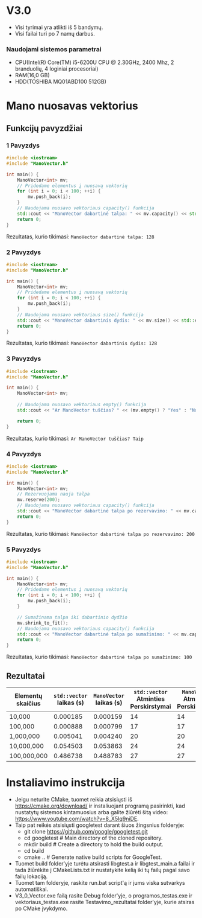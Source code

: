 # V3.0

- Visi tyrimai yra atlikti iš 5 bandymų.
- Visi failai turi po 7 namų darbus.
### Naudojami sistemos parametrai
- CPU(Intel(R) Core(TM) i5-6200U CPU @ 2.30GHz, 2400 Mhz, 2 branduolių, 4 loginiai procesoriai)
- RAM(16,0 GB)
- HDD(TOSHIBA MQ01ABD100 512GB)

# Mano nuosavas vektorius

## Funkcijų pavyzdžiai

### 1 Pavyzdys
```cpp
#include <iostream>
#include "ManoVector.h"

int main() {
    ManoVector<int> mv;
    // Pridedame elementus į nuosavą vektorių
    for (int i = 0; i < 100; ++i) {
        mv.push_back(i);
    }
    // Naudojama nuosavo vektoriaus capacity() funkcija
    std::cout << "ManoVector dabartinė talpa: " << mv.capacity() << std::endl;
    return 0;
}
```
Rezultatas, kurio tikimasi:  ```ManoVector dabartinė talpa: 128```

### 2 Pavyzdys 
```cpp
#include <iostream>
#include "ManoVector.h"

int main() {
    ManoVector<int> mv;
    // Pridedame elementus į nuosavą vektorių
    for (int i = 0; i < 100; ++i) {
        mv.push_back(i);
    }
    // Naudojama nuosavo vektoriaus size() funkcija
    std::cout << "ManoVector dabartinis dydis: " << mv.size() << std::endl;
    return 0;
}
```
Rezultatas, kurio tikimasi:  ```ManoVector dabartinis dydis: 128```

### 3 Pavyzdys
```cpp
#include <iostream>
#include "ManoVector.h"

int main() {
    ManoVector<int> mv;
    
    // Naudojama nuosavo vektoriaus empty() funkcija
    std::cout << "Ar ManoVector tuščias? " << (mv.empty() ? "Yes" : "No") << std::endl;

    return 0;
}
```
Rezultatas, kurio tikimasi:  ```Ar ManoVector tuščias? Taip```

### 4 Pavyzdys
```cpp
#include <iostream>
#include "ManoVector.h"

int main() {
    ManoVector<int> mv;
    // Rezervuojama nauja talpa
    mv.reserve(200);
    // Naudojama nuosavo vektoriaus capacity() funkcija
    std::cout << "ManoVector dabartinė talpa po rezervavimo: " << mv.capacity() << std::endl;
    return 0;
}
```

Rezultatas, kurio tikimasi: ```ManoVector dabartinė talpa po rezervavimo: 200```


### 5 Pavyzdys
```cpp
#include <iostream>
#include "ManoVector.h"

int main() {
    ManoVector<int> mv;
    // Pridedame elementus į nuosavą vektorių
    for (int i = 0; i < 100; ++i) {
        mv.push_back(i);
    }

    // Sumažinama talpa iki dabartinio dydžio
    mv.shrink_to_fit();
    // Naudojama nuosavo vektoriaus capacity() funkcija
    std::cout << "ManoVector dabartinė talpa po sumažinimo: " << mv.capacity() << std::endl;
    return 0;
}
```

Rezultatas, kurio tikimasi: ```ManoVector dabartinė talpa po sumažinimo: 100```



## Rezultatai

| Elementų skaičius | `std::vector` laikas (s) | `ManoVector` laikas (s) | `std::vector` Atminties Perskirstymai | `ManoVector` Atminties Perskirstymai |
|-------------------|--------------------------|--------------------------|---------------------------------------|---------------------------------------|
|             10,000 |                  0.000185 |                0.000159 |                                    14 |                                   14 |
|            100,000 |                  0.000888 |                0.000799 |                                    17 |                                   17 |
|          1,000,000 |                  0.005041 |                0.004240 |                                    20 |                                   20 |
|         10,000,000 |                  0.054503 |                0.053863 |                                    24 |                                   24 |
|        100,000,000 |                  0.486738 |                0.488783 |                                    27 |                                   27 |

# Instaliavimo instrukcija
- Jeigu neturite CMake, tuomet reikia atsisiųsti iš https://cmake.org/download/ ir instaliuojant programą pasirinkti, kad nustatytų sistemos kintamuosius arba galite žiūrėti šitą video: https://www.youtube.com/watch?v=8_X5Iq9niDE.
- Taip pat reikės atsisiųsti googletest darant šiuos žingsnius folderyje: 
    - git clone https://github.com/google/googletest.git
    - cd googletest        # Main directory of the cloned repository.
    - mkdir build          # Create a directory to hold the build output.
    - cd build
    - cmake ..             # Generate native build scripts for GoogleTest.
- Tuomet build folder'yje turėtu atsirasti libgtest.a ir libgtest_main.a failai ir tada žiūrėkite į CMakeLists.txt ir nustatykite kelią iki tų failų pagal savo failų lokaciją.
- Tuomet tam folderyje, raskite run.bat script'ą ir jums viska sutvarkys automatiškai.
- V3_0_Vector.exe failą rasite Debug folder'yje, o programos_testas.exe ir vektoriaus_testas.exe rasite Testavimo_rezultatai folder'yje, kurie atsiras po CMake įvykdymo.

